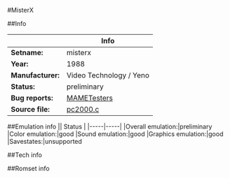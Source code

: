 #MisterX

##Info

||Info|
|-----|-----|
|**Setname:**|misterx
|**Year:**|1988
|**Manufacturer:**|Video Technology / Yeno
|**Status:**|preliminary
|**Bug reports:**|[MAMETesters](http://mametesters.org/view_all_set.php?type=1&temporary=y&search=pc2000.c)
|**Source file:**|[pc2000.c](https://github.com/mamedev/mame/blob/master/src/mess/drivers/pc2000.c)

##Emulation info
|| Status |
|-----|-----|
|Overall emulation:|preliminary
|Color emulation:|good
|Sound emulation:|good
|Graphics emulation:|good
|Savestates:|unsupported

##Tech info

##Romset info

<!--- START OF EDITED COMMENT DO NOT TOUCH TEXT ABOVE-->

